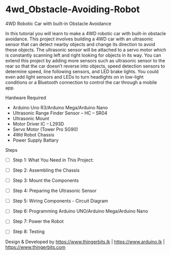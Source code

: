 # 4wd_Obstacle-Avoiding-Robot
4WD Robotic Car with built-in Obstacle Avoidance

In this tutorial you will learn to make a 4WD robotic car with built-in obstacle avoidance. This project involves building a 4WD car with an ultrasonic sensor that can detect nearby objects and change its direction to avoid these objects. The ultrasonic sensor will be attached to a servo motor which is constantly scanning left and right looking for objects in its way. You can extend this project by adding more sensors such as ultrasonic sensor to the rear so that the car doesn’t reverse into objects, speed detection sensors to determine speed, line following sensors, and LED brake lights. You could even add light sensors and LEDs to turn headlights on in low-light conditions or a Bluetooth connection to control the car through a mobile app.


Hardware Required

- Arduino Uno R3/Arduino Mega/Arduino Nano
- Ultrasonic Range Finder Sensor – HC – SR04
- Ultrasonic Mount
- Motor Driver IC – L293D 
- Servo Motor (Tower Pro SG90)
- 4Wd Robot Chassis
- Power Supply Battary

Steps

- [ ] Step 1: What You Need in This Project:	
- [ ] Step 2: Assembling the Chassis	
- [ ] Step 3: Mount the Components	
- [ ] Step 4: Preparing the Ultrasonic Sensor	
- [ ] Step 5: Wiring Components - Circuit Diagram	
- [ ] Step 6: Programming Arduino UNO/Arduino Mega/Arduino Nano	
- [ ] Step 7: Power the Robot
- [ ] Step 8: Testing


Design & Developed by https://www.thingerbits.lk | https://www.arduino.lk | https://www.thingerbits.com
